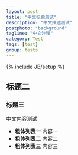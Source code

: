 ```yaml
---
layout: post
title: "中文标题测试"
description: "中文描述测试"
postphoto: "background"
tagline: "中文注释"
category: Test
tags: [test]
group: tests
---
```

{% include JB/setup %}
## 标题二
### 标题三
中文内容测试

- **粗体列表一**
内容一
- **粗体列表二**
内容二
- **粗体列表三**
内容三
